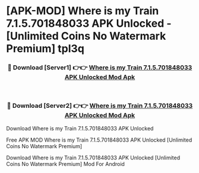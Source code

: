 # [APK-MOD] Where is my Train 7.1.5.701848033 APK Unlocked - [Unlimited Coins No Watermark Premium] tpl3q



<div align="center">
<h3>🔴 Download [Server1] 👉👉 <a href="https://momento.my/?title=Where_is_my_Train_7.1.5.701848033_APK_Unlocked">Where is my Train 7.1.5.701848033 APK Unlocked Mod Apk</a></h3><br>

<h3>🔴 Download [Server2] 👉👉 <a href="https://momento.my/?title=Where_is_my_Train_7.1.5.701848033_APK_Unlocked">Where is my Train 7.1.5.701848033 APK Unlocked Mod Apk</a></h3>
</div>



Download Where is my Train 7.1.5.701848033 APK Unlocked 

Free APK MOD Where is my Train 7.1.5.701848033 APK Unlocked [Unlimited Coins No Watermark Premium]

Download Where is my Train 7.1.5.701848033 APK Unlocked [Unlimited Coins No Watermark Premium] Mod For Android
